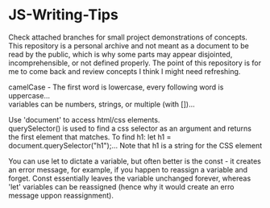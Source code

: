 # JS-Writing-Tips  
Check attached branches for small project demonstrations of concepts.  
This repository is a personal archive and not meant as a document to be read by the public, which is why some parts may appear disjointed, incomprehensible, or not defined properly. The point of this repository is for me to come back and review concepts I think I might need refreshing.  
  
camelCase - The first word is lowercase, every following word is uppercase...  
variables can be numbers, strings, or multiple (with [])...  
  
Use 'document' to access html/css elements.  
querySelector() is used to find a css selector as an argument and returns the first element that matches. To find h1: let h1 = document.querySelector("h1");... Note that h1 is a string for the CSS element  
  
You can use let to dictate a variable, but often better is the const - it creates an error message, for example, if you happen to reassign a variable and forget. Const essentially leaves the variable unchanged forever, whereas 'let' variables can be reassigned (hence why it would create an erro message uppon reassignment).  
